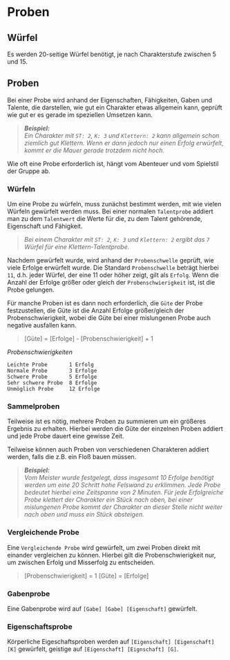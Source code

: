 # Proben

## Würfel

Es werden 20-seitige Würfel benötigt, je nach Charakterstufe zwischen 5 und 15.

## Proben

Bei einer Probe wird anhand der Eigenschaften, Fähigkeiten, Gaben und Talente,
die darstellen, wie gut ein Charakter etwas allgemein kann,
geprüft wie gut er es gerade im speziellen Umsetzen kann.

> ***Beispiel:***  
> *Ein Charakter mit `ST: 2`, `K: 3` und `Klettern: 2` kann allgemein schon ziemlich gut Klettern.
> Wenn er dann jedoch nur einen Erfolg erwürfelt, kommt er die Mauer gerade trotzdem nicht hoch.*

Wie oft eine Probe erforderlich ist, hängt vom Abenteuer und vom Spielstil der Gruppe ab.

### Würfeln

Um eine Probe zu würfeln, muss zunächst bestimmt werden, mit wie vielen Würfeln gewürfelt werden muss.
Bei einer normalen `Talentprobe` addiert man zu dem `Talentwert` die Werte für die, zu dem Talent gehörende,
Eigenschaft und Fähigkeit.

> *Bei einem Charakter mit `ST: 2`, `K: 3` und `Klettern: 2` ergibt das `7` Würfel für eine Klettern-Talentprobe.*

Nachdem gewürfelt wurde, wird anhand der `Probenschwelle` geprüft, wie viele Erfolge erwürfelt wurde.
Die Standard `Probenschwelle` beträgt hierbei `11`, d.h. jeder Würfel, der eine 11 oder höher zeigt, gilt als `Erfolg`.
Wenn die Anzahl der Erfolge größer oder gleich der `Probenschwierigkeit` ist, ist die Probe gelungen.

Für manche Proben ist es dann noch erforderlich, die `Güte` der Probe festzustellen,
die Güte ist die Anzahl Erfolge größer/gleich der Probenschwierigkeit, wobei die Güte bei einer mislungenen Probe auch negative ausfallen kann.

> [Güte] = [Erfolge] - [Probenschwierigkeit] + 1

*Probenschwierigkeiten*
```
Leichte Probe       1 Erfolg
Normale Probe       3 Erfolge
Schwere Probe       5 Erfolge
Sehr schwere Probe  8 Erfolge
Unmöglich Probe     12 Erfolge
```

### Sammelproben

Teilweise ist es nötig, mehrere Proben zu summieren um ein größeres Ergebnis zu erhalten.
Hierbei werden die Güte der einzelnen Proben addiert und jede Probe dauert eine gewisse Zeit.

Teilweise können auch Proben von verschiedenen Charakteren addiert werden, falls die z.B. ein Floß bauen müssen.

> ***Beispiel:***  
> *Vom Meister wurde festgelegt, dass insgesamt 10 Erfolge benötigt werden um eine 20 Schritt hohe Felswand zu erklimmen.
> Jede Probe bedeutet hierbei eine Zeitspanne von 2 Minuten. Für jede Erfolgreiche Probe klettert der Charakter ein Stück nach oben,
> bei einer mislungenen Probe kommt der Charakter an dieser Stelle nicht weiter nach oben und muss ein Stück absteigen.*

### Vergleichende Probe

Eine `Vergleichende Probe` wird gewürfelt, um zwei Proben direkt mit einander vergleichen zu können.
Hierbei gilt die Probenschwierigkeit nur, um zwischen Erfolg und Misserfolg zu entscheiden.

> [Probenschwierigkeit] = 1
> [Güte] = [Erfolge]

### Gabenprobe

Eine Gabenprobe wird auf `[Gabe] [Gabe] [Eigenschaft]` gewürfelt.

### Eigenschaftsprobe

Körperliche Eigeschaftsproben werden auf `[Eigenschaft] [Eigenschaft] [K]` gewürfelt, geistige auf `[Eigenschaft] [Eignschaft] [G]`.

